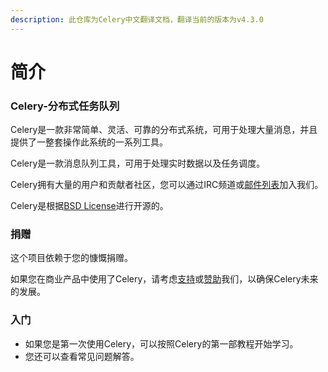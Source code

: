 ```yaml
---
description: 此仓库为Celery中文翻译文档，翻译当前的版本为v4.3.0
---
```


# 简介

### Celery-分布式任务队列

Celery是一款非常简单、灵活、可靠的分布式系统，可用于处理大量消息，并且提供了一整套操作此系统的一系列工具。

Celery是一款消息队列工具，可用于处理实时数据以及任务调度。

Celery拥有大量的用户和贡献者社区，您可以通过IRC频道或[邮件列表](https://groups.google.com/group/celery-users)加入我们。

Celery是根据[BSD License](https://opensource.org/licenses/BSD-3-Clause)进行开源的。

### 捐赠

这个项目依赖于您的慷慨捐赠。

如果您在商业产品中使用了Celery，请考虑[支持](https://opencollective.com/celery#backer)或[赞助](https://opencollective.com/celery#sponsor)我们，以确保Celery未来的发展。

### 入门

* 如果您是第一次使用Celery，可以按照Celery的第一部教程开始学习。
* 您还可以查看常见问题解答。

